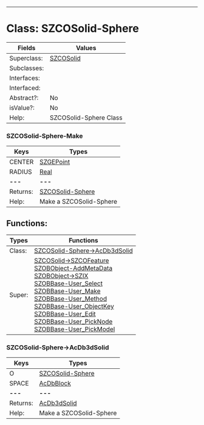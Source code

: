 ---------

# Class:	SZCOSolid-Sphere

| Fields | Values |
| --------- | --------- |
| Superclass: | [SZCOSolid](SZCOSolid.html) |
| Subclasses: |  |
| Interfaces: |  |
| Interfaced: |  |
| Abstract?: | No |
| isValue?: | No |
| Help: | SZCOSolid-Sphere Class |

### SZCOSolid-Sphere-Make

| Keys | Types |
| --------- | --------- |
| CENTER | [SZGEPoint](SZGEPoint.html) |
| RADIUS | [Real](Real.html) |
| **---** | **---** |
| Returns: | [SZCOSolid-Sphere](SZCOSolid-Sphere.html) |
| Help: | Make a SZCOSolid-Sphere |


## Functions:

| Types | Functions |
| --------- | --------- |
| Class: | [SZCOSolid-Sphere->AcDb3dSolid](#SZCOSolid-Sphere->AcDb3dSolid) |
| Super: | [SZCOSolid->SZCOFeature](SZCOSolid.html) <br> [SZOBObject-AddMetaData](SZOBObject.html) <br> [SZOBObject->SZIX](SZOBObject.html) <br> [SZOBBase-User_Select](SZOBBase.html) <br> [SZOBBase-User_Make](SZOBBase.html) <br> [SZOBBase-User_Method](SZOBBase.html) <br> [SZOBBase-User_ObjectKey](SZOBBase.html) <br> [SZOBBase-User_Edit](SZOBBase.html) <br> [SZOBBase-User_PickNode](SZOBBase.html) <br> [SZOBBase-User_PickModel](SZOBBase.html) |


### SZCOSolid-Sphere->AcDb3dSolid

| Keys | Types |
| --------- | --------- |
| O | [SZCOSolid-Sphere](SZCOSolid-Sphere.html) |
| SPACE | [AcDbBlock](AcDbBlock.html) |
| **---** | **---** |
| Returns: | [AcDb3dSolid](AcDb3dSolid.html) |
| Help: | Make a SZCOSolid-Sphere |

